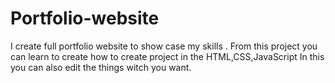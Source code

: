 # Portfolio-website
I create full portfolio website to show case my skills .
From this project you can learn to create how to create project in the HTML,CSS,JavaScript 
In this you can also edit the things witch you want.
